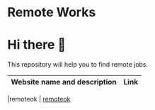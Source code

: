 # Remote Works

# Hi there 👋

<p>This repository will help you to find remote jobs.</p>

| Website name and description | Link |
| ---------------------------- | ---- |

|remoteok | [remoteok](https://remoteok.com/)
